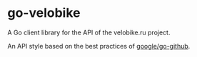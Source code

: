 # go-velobike

A Go client library for the API of the velobike.ru project.

An API style based on the best practices of [google/go-github](https://github.com/google/go-github).
